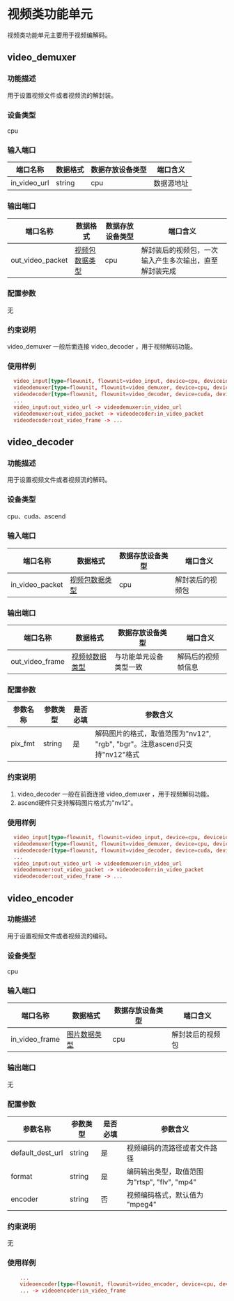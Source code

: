 # 视频类功能单元

视频类功能单元主要用于视频编解码。

## video_demuxer

### 功能描述

用于设置视频文件或者视频流的解封装。

### 设备类型

cpu

### 输入端口

|端口名称|数据格式|数据存放设备类型|端口含义|
|--|--|--|--|
|in_video_url|string|cpu|数据源地址|

### 输出端口

|端口名称|数据格式|数据存放设备类型|端口含义|
|--|--|--|--|
|out_video_packet|[视频包数据类型](./flowunits.md#预置功能单元##常用数据类型###视频包数据类型)|cpu|解封装后的视频包，一次输入产生多次输出，直至解封装完成|

### 配置参数

无

### 约束说明

video_demuxer 一般后面连接 video_decoder ，用于视频解码功能。

### 使用样例

```toml
  video_input[type=flowunit, flowunit=video_input, device=cpu, deviceid=0, label="<out_video_url>", repeat=4, source_url="/xxx/xxx.mp4"]
  videodemuxer[type=flowunit, flowunit=video_demuxer, device=cpu, deviceid=0, queue_size_event=1000, label="<in_video_url> | <out_video_packet>"] 
  videodecoder[type=flowunit, flowunit=video_decoder, device=cuda, deviceid=0, label="<in_video_packet> | <out_video_frame>", pix_fmt="nv12"]
  ...
  video_input:out_video_url -> videodemuxer:in_video_url
  videodemuxer:out_video_packet -> videodecoder:in_video_packet
  videodecoder:out_video_frame -> ...
```

## video_decoder

### 功能描述

用于设置视频文件或者视频流的解码。

### 设备类型

cpu、cuda、ascend

### 输入端口

|端口名称|数据格式|数据存放设备类型|端口含义|
|--|--|--|--|
|in_video_packet|[视频包数据类型](./flowunits.md#预置功能单元##常用数据类型###视频包数据类型)|cpu|解封装后的视频包|

### 输出端口

|端口名称|数据格式|数据存放设备类型|端口含义|
|--|--|--|--|
|out_video_frame|[视频帧数据类型](./flowunits.md#预置功能单元##常用数据类型###视频帧数据类型)|与功能单元设备类型一致|解码后的视频帧信息|

### 配置参数

|参数名称|参数类型|是否必填|参数含义
|--|--|--|--|
|pix_fmt|string|是|解码图片的格式，取值范围为"nv12", "rgb", "bgr"。注意ascend只支持"nv12"格式|

### 约束说明

1. video_decoder 一般在前面连接 video_demuxer ，用于视频解码功能。
1. ascend硬件只支持解码图片格式为"nv12"。

### 使用样例

```toml
  video_input[type=flowunit, flowunit=video_input, device=cpu, deviceid=0, label="<out_video_url>", repeat=4, source_url="/xxx/xxx.mp4"]
  videodemuxer[type=flowunit, flowunit=video_demuxer, device=cpu, deviceid=0, queue_size_event=1000, label="<in_video_url> | <out_video_packet>"] 
  videodecoder[type=flowunit, flowunit=video_decoder, device=cuda, deviceid=0, label="<in_video_packet> | <out_video_frame>", pix_fmt="nv12"]
  ...
  video_input:out_video_url -> videodemuxer:in_video_url
  videodemuxer:out_video_packet -> videodecoder:in_video_packet
  videodecoder:out_video_frame -> ...
```

## video_encoder

### 功能描述

用于设置视频文件或者视频流的编码。

### 设备类型

cpu

### 输入端口

|端口名称|数据格式|数据存放设备类型|端口含义|
|--|--|--|--|
|in_video_frame|[图片数据类型](./flowunits.md#预置功能单元##常用数据类型###图片数据类型)|cpu|解封装后的视频包|

### 输出端口

无

### 配置参数

|参数名称|参数类型|是否必填|参数含义
|--|--|--|--|
|default_dest_url|string|是|视频编码的流路径或者文件路径|
|format|string|是|编码输出类型，取值范围为"rtsp", "flv", "mp4"|
|encoder|string|否|视频编码格式，默认值为 "mpeg4"|

### 约束说明

无

### 使用样例

```toml
    ...
    videoencoder[type=flowunit, flowunit=video_encoder, device=cpu, deviceid=0, encoder=mpeg4, format=mp4, default_dest_url="/tmp/car_detection_result.mp4"]
    ... -> videoencoder:in_video_frame
```
